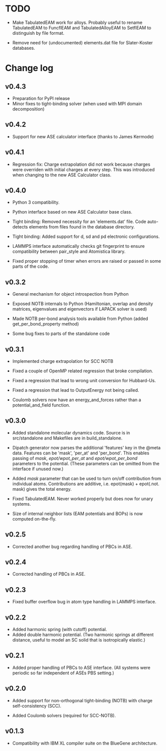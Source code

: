 TODO
====

- Make TabulatedEAM work for alloys. Probably useful to rename TabulatedEAM
  to FuncflEAM and TabulatedAlloyEAM to SetflEAM to distinguish by file
  format.

- Remove need for (undocumented) elements.dat file for Slater-Koster
  databases.

Change log
==========

v0.4.3
------

- Preparation for PyPI release
- Minor fixes to tight-binding solver (when used with MPI domain
  decomposition)

v0.4.2
------

- Support for new ASE calculator interface (thanks to James Kermode)

v0.4.1
------

- Regression fix: Charge extrapolation did not work because charges were
  overriden with initial charges at every step. This was introduced when
  changing to the new ASE Calculator class.

v0.4.0
------

- Python 3 compatibility.

- Python interface based on new ASE Calculator base class.

- Tight binding: Removed necessity for an 'elements.dat' file.
  Code auto-detects elements from files found in the database directory.

- Tight binding: Added support for d, sd and pd electronic configurations.

- LAMMPS interface automatically checks git fingerprint to ensure
  compatibility between pair_style and Atomistica library.

- Fixed proper stopping of timer when errors are raised or passed in some
  parts of the code.

v0.3.2
------

- General mechanism for object introspection from Python

- Exposed NOTB internals to Python (Hamiltonian, overlap and density matrices,
  eigenvalues and eigenvectors if LAPACK solver is used)

- Made NOTB per-bond analysis tools available from Python (added
  get_per_bond_property method)

- Some bug fixes to parts of the standalone code

v0.3.1
------

- Implemented charge extrapolation for SCC NOTB

- Fixed a couple of OpenMP related regression that broke compilation.

- Fixed a regression that lead to wrong unit conversion for Hubbard-Us.

- Fixed a regression that lead to OutputEnergy not being called.

- Coulomb solvers now have an energy_and_forces rather than a
  potential_and_field function.

v0.3.0
------

- Added standalone molecular dynamics code. Source is in src/standalone and 
  Makefiles are in build_standalone.

- Dipatch generator now parses the additional 'features' key in the @meta
  data. Features can be 'mask', 'per_at' and 'per_bond'. This enables passing
  of *mask*, *epot/wpot_per_at* and *epot/wpot_per_bond* parameters to the
  potential. (These parameters can be omitted from the interface if unused now.)

- Added *mask* parameter that can be used to turn on/off contribution from
  individual atoms. Contributions are additive, i.e.
  epot(mask) + epot(.not. mask) gives the total energy.

- Fixed TabulatedEAM. Never worked properly but does now for unary systems.

- Size of internal neighbor lists (EAM potentials and BOPs) is now computed
  on-the-fly.

v0.2.5
------

- Corrected another bug regarding handling of PBCs in ASE.

v0.2.4
------

- Corrected handling of PBCs in ASE.

v0.2.3
------

- Fixed buffer overflow bug in atom type handling in LAMMPS interface.

v0.2.2
------

- Added harmonic spring (with cutoff) potential.
- Added double harmonic potential. (Two harmonic springs at different distance,
  useful to model an SC solid that is isotropically elastic.)

v0.2.1
------

- Added proper handling of PBCs to ASE interface. (All systems were periodic
  so far independent of ASEs PBS setting.)

v0.2.0
------

- Added support for non-orthogonal tight-binding (NOTB) with charge
  self-consistency (SCC).

- Added Coulomb solvers (required for SCC-NOTB).

v0.1.3
------

- Compatibility with IBM XL compiler suite on the BlueGene architecture.

